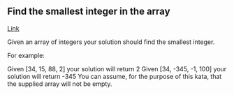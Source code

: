 ## Find the smallest integer in the array

[Link](https://www.codewars.com/kata/55a2d7ebe362935a210000b2/train/rust)

Given an array of integers your solution should find the smallest integer.

For example:

Given [34, 15, 88, 2] your solution will return 2
Given [34, -345, -1, 100] your solution will return -345
You can assume, for the purpose of this kata, that the supplied array will not be empty.

